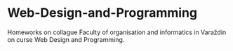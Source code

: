 # Web-Design-and-Programming
Homeworks on collague Faculty of organisation and informatics in Varaždin on curse Web Design and Programming.
